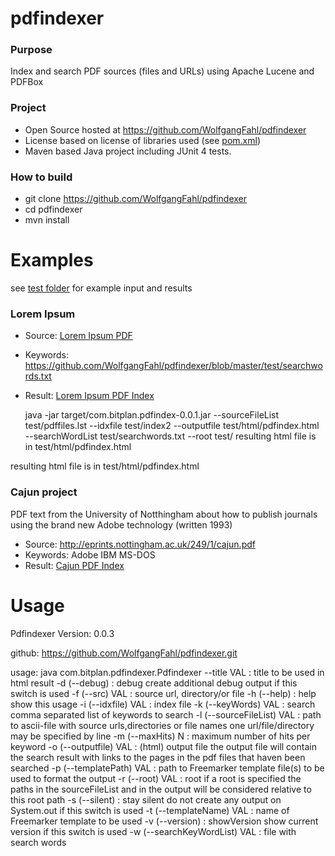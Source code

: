 pdfindexer
==========

### Purpose
Index and search PDF sources (files and URLs) using Apache Lucene and PDFBox

### Project
* Open Source hosted at https://github.com/WolfgangFahl/pdfindexer
* License based on license of libraries used (see [pom.xml](https://github.com/WolfgangFahl/pdfindexer/blob/master/pom.xml))
* Maven based Java project including JUnit 4 tests.

### How to build
* git clone https://github.com/WolfgangFahl/pdfindexer
* cd pdfindexer
* mvn install

# Examples
see [test folder](https://github.com/WolfgangFahl/pdfindexer/tree/master/test) for example input and results

### Lorem Ipsum
* Source: [Lorem Ipsum PDF](https://github.com/WolfgangFahl/pdfindexer/blob/master/test/pdfsource1/LoremIpsum.pdf "Click to open PDF source")
* Keywords: https://github.com/WolfgangFahl/pdfindexer/blob/master/test/searchwords.txt
* Result:  [Lorem Ipsum PDF Index](https://github.com/WolfgangFahl/pdfindexer/blob/master/test/pdfindex.html "Click to open html source")

    java -jar target/com.bitplan.pdfindex-0.0.1.jar --sourceFileList test/pdffiles.lst --idxfile test/index2 --outputfile test/html/pdfindex.html --searchWordList test/searchwords.txt --root test/ 
     resulting html file is in test/html/pdfindex.html

resulting html file is in test/html/pdfindex.html

### Cajun project 
PDF text from the University of Notthingham about how to publish journals using the brand new Adobe technology (written 1993)
* Source: http://eprints.nottingham.ac.uk/249/1/cajun.pdf
* Keywords: Adobe IBM MS-DOS
* Result: [Cajun PDF Index](https://github.com/WolfgangFahl/pdfindexer/blob/master/test/cajun.html "Click to open HTML source") 

# Usage
Pdfindexer Version: 0.0.3

 github: https://github.com/WolfgangFahl/pdfindexer.git

  usage: java com.bitplan.pdfindexer.Pdfindexer
 --title VAL                  : title to be used in html result
 -d (--debug)                 : debug
                                create additional debug output if this switch
                                is used
 -f (--src) VAL               : source url, directory/or file
 -h (--help)                  : help
                                show this usage
 -i (--idxfile) VAL           : index file
 -k (--keyWords) VAL          : search
                                comma separated list of keywords to search
 -l (--sourceFileList) VAL    : path to ascii-file with source urls,directories
                                or file names
                                one url/file/directory may be specified by line
 -m (--maxHits) N             : maximum number of hits per keyword
 -o (--outputfile) VAL        : (html) output file
                                the output file will contain the search result
                                with links to the pages in the pdf files that
                                haven been searched
 -p (--templatePath) VAL      : path to Freemarker template file(s) to be used
                                to format the output
 -r (--root) VAL              : root
                                if a  root is specified the paths in the
                                sourceFileList and in the output will be
                                considered relative to this root path
 -s (--silent)                : stay silent
                                do not create any output on System.out if this
                                switch is used
 -t (--templateName) VAL      : name of Freemarker template to be used
 -v (--version)               : showVersion
                                show current version if this switch is used
 -w (--searchKeyWordList) VAL : file with search words
